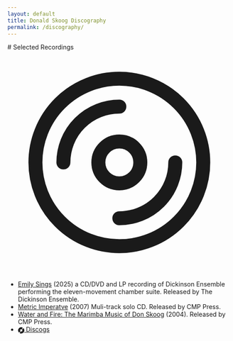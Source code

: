 ```yaml
---
layout: default
title: Donald Skoog Discography
permalink: /discography/
---
```


<section markdown=1>
# Selected Recordings
<div>
  <svg xmlns="http://www.w3.org/2000/svg" viewBox="0 0 256 256"><rect width="256" height="256" fill="none"/><circle cx="128" cy="128" r="96" fill="none" stroke="currentColor" stroke-linecap="round" stroke-linejoin="round" stroke-width="16"/><path d="M64,128a64,64,0,0,1,64-64" fill="none" stroke="currentColor" stroke-linecap="round" stroke-linejoin="round" stroke-width="16"/><path d="M192,128a64,64,0,0,1-64,64" fill="none" stroke="currentColor" stroke-linecap="round" stroke-linejoin="round" stroke-width="16"/><circle cx="128" cy="128" r="24" fill="none" stroke="currentColor" stroke-linecap="round" stroke-linejoin="round" stroke-width="16"/></svg>
  <ul>
    <li>
      <a href="https://donskoog.bandcamp.com/album/emily-sings" title="Bandcamp">Emily Sings</a> (2025) a CD/DVD and LP recording of Dickinson Ensemble performing the eleven-movement chamber suite. Released by The Dickinson Ensemble.</li>
    <li>
      <a href="https://www.youtube.com/watch?v=a6Yb5sax4dE&list=RDa6Yb5sax4dE&start_radio=1" title="Youtube video">Metric Imperatve</a> (2007) Muli-track solo CD. Released by CMP Press.</li>
    <li>
      <a href="https://www.youtube.com/watch?v=6MLIKLFp7Lg&list=RD6MLIKLFp7Lg&start_radio=1" title="Youtube video">Water and Fire: The Marimba Music of Don Skoog</a> (2004). Released by CMP Press.</li>
    <li>
      <a href="https://www.discogs.com/artist/4754554-Donald-Skoog" title="Discogs" target=_blank>
      <svg style="height: 1em; width: auto; vertical-align: middle;" fill="var(--primary-dark)" viewBox="0 0 24 24" role="img" xmlns="http://www.w3.org/2000/svg"><g id="SVGRepo_bgCarrier" stroke-width="0"></g><g id="SVGRepo_tracerCarrier" stroke-linecap="round" stroke-linejoin="round"></g><g id="SVGRepo_iconCarrier"><path d="M1.742 11.982c0-5.668 4.61-10.278 10.276-10.278 1.824 0 3.537.48 5.025 1.317l.814-1.488A11.914 11.914 0 0 0 12.19.003h-.195C5.41.013.072 5.31 0 11.885V12a11.983 11.983 0 0 0 3.775 8.72l1.185-1.28a10.249 10.249 0 0 1-3.218-7.459zm18.62-8.577-1.154 1.24a10.25 10.25 0 0 1 3.088 7.337c0 5.666-4.61 10.276-10.276 10.276-1.783 0-3.46-.456-4.922-1.258l-.854 1.522A11.946 11.946 0 0 0 12 23.998c6.626 0 12.001-5.373 12.001-12a11.977 11.977 0 0 0-3.638-8.593zM1.963 11.982a10.03 10.03 0 0 0 3.146 7.295l1.18-1.276a8.295 8.295 0 0 1-2.586-6.019c0-4.586 3.73-8.315 8.315-8.315 1.483 0 2.875.391 4.082 1.075l.835-1.526a9.973 9.973 0 0 0-4.917-1.289C6.475 1.925 1.963 6.437 1.963 11.982zm18.37 0c0 4.586-3.73 8.315-8.315 8.315a8.273 8.273 0 0 1-3.962-1.005l-.852 1.516a10.006 10.006 0 0 0 4.814 1.229c5.543 0 10.055-4.512 10.055-10.055 0-2.808-1.157-5.347-3.017-7.173l-1.183 1.274a8.282 8.282 0 0 1 2.46 5.899zm-1.948 0a6.37 6.37 0 0 1-6.365 6.364 6.329 6.329 0 0 1-3.006-.756l-.848 1.507a8.039 8.039 0 0 0 3.854.977c4.464 0 8.095-3.63 8.095-8.094a8.07 8.07 0 0 0-2.39-5.738l-1.179 1.267a6.356 6.356 0 0 1 1.839 4.473zm-14.459 0c0 2.301.967 4.382 2.515 5.858l1.173-1.27a6.344 6.344 0 0 1-1.96-4.588 6.37 6.37 0 0 1 6.364-6.364 6.32 6.32 0 0 1 3.144.835l.83-1.517a8.055 8.055 0 0 0-3.974-1.048c-4.461 0-8.092 3.63-8.092 8.094zm12.53 0a4.438 4.438 0 0 1-4.438 4.437 4.42 4.42 0 0 1-2.061-.509l-.835 1.488a6.114 6.114 0 0 0 2.896.727 6.149 6.149 0 0 0 6.143-6.143 6.123 6.123 0 0 0-1.768-4.308l-1.162 1.25a4.43 4.43 0 0 1 1.224 3.058zm-10.581 0a6.12 6.12 0 0 0 1.888 4.425l1.157-1.25.014.014a4.419 4.419 0 0 1-1.355-3.187 4.436 4.436 0 0 1 4.437-4.437 4.4 4.4 0 0 1 2.217.598l.82-1.498a6.097 6.097 0 0 0-3.037-.806c-3.384-.005-6.141 2.753-6.141 6.141zm6.68 0a.538.538 0 0 1-1.074 0 .537.537 0 1 1 1.075 0zm-3.94 0a3.4 3.4 0 1 1 6.801 0 3.4 3.4 0 0 1-6.8 0zm.149 0a3.256 3.256 0 0 0 3.252 3.252 3.255 3.255 0 0 0 3.254-3.252 3.253 3.253 0 1 0-6.506 0z"></path></g></svg>
      Discogs</a></li>
    </ul>
  </div>
</section>
